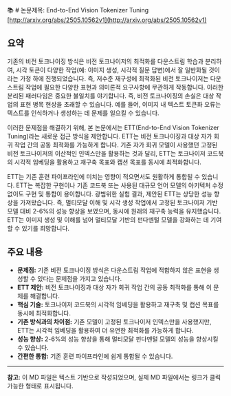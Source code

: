 📚 # 논문제목: End-to-End Vision Tokenizer Tuning
[http://arxiv.org/abs/2505.10562v1](http://arxiv.org/abs/2505.10562v1)

## 요약

기존의 비전 토크나이징 방식은 비전 토크나이저의 최적화를 다운스트림 학습과 분리하여, 시각 토큰이 다양한 작업(예: 이미지 생성, 시각적 질문 답변)에서 잘 일반화될 것이라는 가정 하에 진행되었습니다. 즉, 저수준 재구성에 최적화된 비전 토크나이저는 다운스트림 작업에 필요한 다양한 표현과 의미론적 요구사항에 무관하게 작동합니다. 이러한 분리된 패러다임은 중요한 불일치를 야기합니다. 즉, 비전 토크나이징의 손실은 대상 작업의 표현 병목 현상을 초래할 수 있습니다. 예를 들어, 이미지 내 텍스트 토큰화 오류는 텍스트를 인식하거나 생성하는 데 문제를 일으킬 수 있습니다.

이러한 문제점을 해결하기 위해, 본 논문에서는 ETT(End-to-End Vision Tokenizer Tuning)라는 새로운 접근 방식을 제안합니다. ETT는 비전 토크나이징과 대상 자가 회귀 작업 간의 공동 최적화를 가능하게 합니다. 기존 자가 회귀 모델이 사용했던 고정된 비전 토크나이저의 이산적인 인덱스만을 활용하는 것과 달리, ETT는 토크나이저 코드북의 시각적 임베딩을 활용하고 재구축 목표와 캡션 목표를 동시에 최적화합니다.

ETT는 기존 훈련 파이프라인에 미치는 영향이 적으면서도 원활하게 통합될 수 있습니다. ETT는 복잡한 구현이나 기존 코드북 또는 사용된 대규모 언어 모델의 아키텍처 수정 없이도 구현 및 통합이 용이합니다. 광범위한 실험 결과, 제안된 ETT는 상당한 성능 향상을 가져왔습니다. 즉, 멀티모달 이해 및 시각 생성 작업에서 고정된 토크나이저 기반 모델 대비 2-6%의 성능 향상을 보였으며, 동시에 원래의 재구축 능력을 유지했습니다.  ETT는 이미지 생성 및 이해를 넘어 멀티모달 기반의 펀다멘털 모델을 강화하는 데 기여할 수 있기를 희망합니다.

## 주요 내용

* **문제점:** 기존 비전 토크나이징 방식은 다운스트림 작업에 적합하지 않은 표현을 생성할 수 있다는 문제점을 가지고 있습니다.
* **ETT 제안:**  비전 토크나이징과 대상 자가 회귀 작업 간의 공동 최적화를 통해 이 문제를 해결합니다.
* **핵심 기술:** 토크나이저 코드북의 시각적 임베딩을 활용하고 재구축 및 캡션 목표를 동시에 최적화합니다.
* **기존 방식과의 차이점:** 기존 모델이 고정된 토크나이저 인덱스만을 사용했지만, ETT는 시각적 임베딩을 활용하여 더 유연한 최적화를 가능하게 합니다.
* **성능 향상:**  2-6%의 성능 향상을 통해 멀티모달 펀다멘털 모델의 성능을 향상시킬 수 있습니다.
* **간편한 통합:** 기존 훈련 파이프라인에 쉽게 통합될 수 있습니다.

---

**참고:** 이 MD 파일은 텍스트 기반으로 작성되었으며, 실제 MD 파일에서는 링크가 클릭 가능한 형태로 표시됩니다.